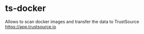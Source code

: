 # ts-docker
Allows to scan docker images and transfer the data to TrustSource https://app.trustsource.io
